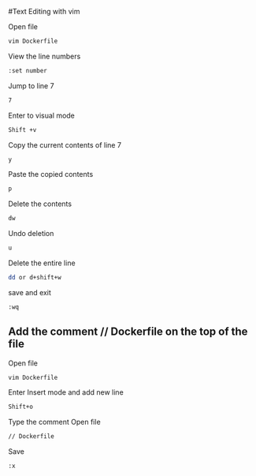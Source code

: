 #Text Editing with vim

Open file
```sh
vim Dockerfile
```

View the line numbers
```sh
:set number
```

Jump to line 7
```sh
7
```

Enter to visual mode
```sh
Shift +v
```

Copy the current contents of line 7
```sh
y
```

Paste the copied contents
```sh
p
```

Delete the contents
```sh
dw
```

Undo deletion
```sh
u
```

Delete the entire line
```sh
dd or d+shift+w
```

save and exit
```sh
:wq
```

## Add the comment // Dockerfile on the top of the file
Open file
```sh
vim Dockerfile
```

Enter Insert mode and add new line
```sh
Shift+o
```

Type the comment
Open file
```sh
// Dockerfile
```

Save
```sh
:x
```

